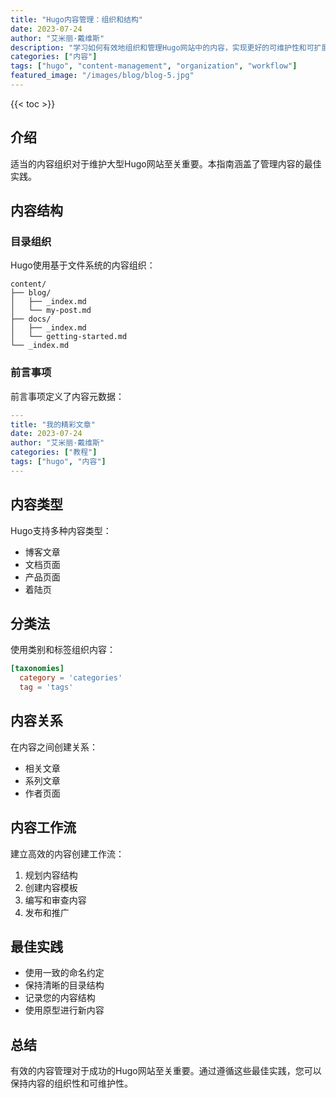 ```yaml
---
title: "Hugo内容管理：组织和结构"
date: 2023-07-24
author: "艾米丽·戴维斯"
description: "学习如何有效地组织和管理Hugo网站中的内容，实现更好的可维护性和可扩展性。"
categories: ["内容"]
tags: ["hugo", "content-management", "organization", "workflow"]
featured_image: "/images/blog/blog-5.jpg"
---
```


{{< toc >}}

## 介绍

适当的内容组织对于维护大型Hugo网站至关重要。本指南涵盖了管理内容的最佳实践。

## 内容结构

### 目录组织

Hugo使用基于文件系统的内容组织：

```
content/
├── blog/
│   ├── _index.md
│   └── my-post.md
├── docs/
│   ├── _index.md
│   └── getting-started.md
└── _index.md
```

### 前言事项

前言事项定义了内容元数据：

```yaml
---
title: "我的精彩文章"
date: 2023-07-24
author: "艾米丽·戴维斯"
categories: ["教程"]
tags: ["hugo", "内容"]
---
```

## 内容类型

Hugo支持多种内容类型：
- 博客文章
- 文档页面
- 产品页面
- 着陆页

## 分类法

使用类别和标签组织内容：

```toml
[taxonomies]
  category = 'categories'
  tag = 'tags'
```

## 内容关系

在内容之间创建关系：
- 相关文章
- 系列文章
- 作者页面

## 内容工作流

建立高效的内容创建工作流：
1. 规划内容结构
2. 创建内容模板
3. 编写和审查内容
4. 发布和推广

## 最佳实践

- 使用一致的命名约定
- 保持清晰的目录结构
- 记录您的内容结构
- 使用原型进行新内容

## 总结

有效的内容管理对于成功的Hugo网站至关重要。通过遵循这些最佳实践，您可以保持内容的组织性和可维护性。

